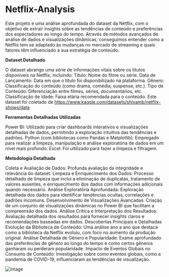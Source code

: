 # Netflix-Analysis
Este projeto e uma análise aprofundada do dataset da Netflix, com o objetivo de extrair insights sobre as tendências de conteúdo e preferências dos espectadores ao longo do tempo. Através de métodos avançados de análise de dados e visualizações dinâmicas, conseguimos entender como a Netflix tem se adaptado às mudanças no mercado de streaming e quais fatores têm influenciado a sua estratégia de conteúdo.

**Dataset Detalhado**

O dataset abrange uma série de informações vitais sobre os títulos disponíveis na Netflix, incluindo:
Título: Nome do filme ou série.
Data de Lançamento: Data em que o título foi disponibilizado na plataforma.
Gênero: Classificação do conteúdo (como drama, comédia, suspense, etc.).
Tipo de Conteúdo: Diferenciação entre filmes, séries, documentários, etc.
Classificação de Idade: Faixa etária recomendada para o conteúdo.
Este dataset foi coletado de https://www.kaggle.com/datasets/shivamb/netflix-shows/data

**Ferramentas Detalhadas Utilizadas**

Power BI: Utilizado para criar dashboards interativos e visualizações detalhadas de dados, permitindo a exploração intuitiva das tendências e padrões.
Python (com bibliotecas como Pandas e Matplotlib): Empregado para realizar a limpeza, manipulação e análise exploratória de dados em um nível mais profundo.
Excel: Foi ultilizado para fazer a limpeza e filtragem.

**Metodologia Detalhada**

Coleta e Avaliação de Dados: Profunda avaliação da integridade e relevância do dataset.
Limpeza e Enriquecimento dos Dados: Processo detalhado de limpeza que inclui a eliminação de duplicatas, tratamento de valores ausentes, e enriquecimento dos dados com informações adicionais quando necessário.
Análise Exploratória Aprofundada: Exploração detalhada dos dados para identificar tendências ocultas, correlações e padrões incomuns.
Desenvolvimento de Visualizações Avançadas: Criação de um conjunto de visualizações dinâmicas no Power BI que facilitam a compreensão dos dados.
Análise Crítica e Interpretação dos Resultados: Avaliação detalhada dos resultados para fornecer insights claros e recomendações baseadas em dados.
Descobertas Principais e Detalhadas
Evolução da Biblioteca de Conteúdo: Uma análise ano a ano que destaca como a biblioteca da Netflix evoluiu, com foco no aumento da produção original.
Análise Detalhada de Gênero e Popularidade: Exame aprofundado das preferências de gênero ao longo do tempo e como certos gêneros ganharam ou perderam popularidade.
Impacto de Eventos Globais no Consumo de Conteúdo: Investigação sobre como eventos globais, como a pandemia de COVID-19, influenciaram as tendências de visualização.

![image](https://github.com/mariainmoro/Netflix-Analysis/assets/110839108/9207fc4d-217e-471c-a58f-579377e93281)





